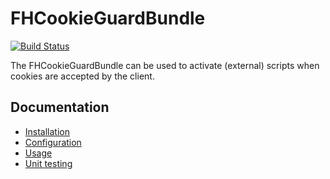 FHCookieGuardBundle
============

[![Build Status](https://travis-ci.org/freshheads/FHCookieGuardBundle.svg?branch=develop)](https://travis-ci.org/freshheads/FHCookieGuardBundle)

The FHCookieGuardBundle can be used to activate (external) scripts when cookies are accepted by the client.

Documentation
-------------
- [Installation](Resources/doc/installation.md)
- [Configuration](Resources/doc/configuration.md)
- [Usage](Resources/doc/usage.md)
- [Unit testing](Resources/doc/unit_testing.md)
